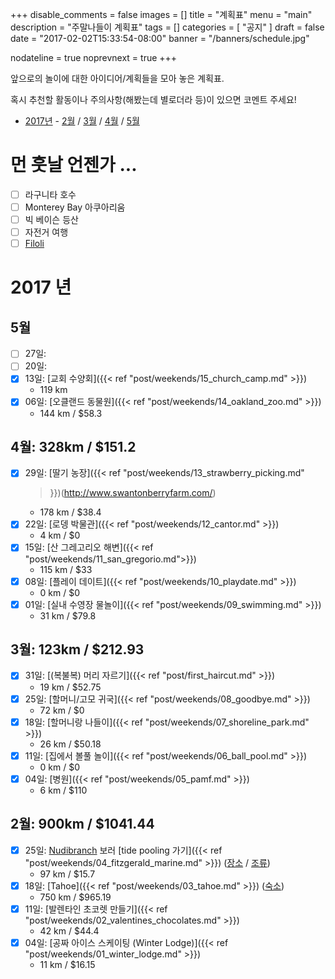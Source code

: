 +++
disable_comments = false
images = []
title = "계획표"
menu = "main"
description = "주말나들이 계획표"
tags = []
categories = [ "공지" ]
draft = false
date = "2017-02-02T15:33:54-08:00"
banner = "/banners/schedule.jpg"

nodateline = true
noprevnext = true
+++

앞으로의 놀이에 대한 아이디어/계획들을 모아 놓은 계획표.

혹시 추천할 활동이나 주의사항(해봤는데 별로더라 등)이 있으면 코멘트 주세요!

- [2017년](#2017) - [2월](#201702) / [3월](#201703) / [4월](#201704) / 
  [5월](#201705)

# 먼 훗날 언젠가 ...

- [ ] 라구니타 호수
- [ ] Monterey Bay 아쿠아리움
- [ ] 빅 베이슨 등산
- [ ] 자전거 여행
- [ ] [Filoli](http://www.filoli.org/)

# <a name="2017"></a>2017 년

## <a name="201705"></a>5월
- [ ] 27일:
- [ ] 20일:
- [x] 13일: [교회 수양회]({{< ref "post/weekends/15_church_camp.md" >}})
    - 119 km 
- [x] 06일: [오클랜드 동물원]({{< ref "post/weekends/14_oakland_zoo.md" >}})
    - 144 km / $58.3

## <a name="201704"></a>4월: 328km / $151.2
- [x] 29일: [딸기 농장]({{< ref "post/weekends/13_strawberry_picking.md" 
    >}})(http://www.swantonberryfarm.com/)
    - 178 km / $38.4
- [x] 22일: [로뎅 박물관]({{< ref "post/weekends/12_cantor.md" >}})
    - 4 km / $0 
- [x] 15일: [산 그레고리오 해변]({{< ref "post/weekends/11_san_gregorio.md">}})
    - 115 km / $33
- [x] 08일: [플레이 데이트]({{< ref "post/weekends/10_playdate.md" >}})
    - 0 km / $0
- [x] 01일: [실내 수영장 물놀이]({{< ref "post/weekends/09_swimming.md" >}})
    - 31 km / $79.8

## <a name="201703"></a>3월: 123km / $212.93
- [x] 31일: [(복불복) 머리 자르기]({{< ref "post/first_haircut.md" >}})
    - 19 km / $52.75
- [x] 25일: [할머니/고모 귀국]({{< ref "post/weekends/08_goodbye.md" >}})
    - 72 km / $0
- [x] 18일: [할머니랑 나들이]({{< ref "post/weekends/07_shoreline_park.md" >}})
    - 26 km / $50.18
- [x] 11일: [집에서 볼풀 놀이]({{< ref "post/weekends/06_ball_pool.md" >}})
    - 0 km / $0
- [x] 04일: [병원]({{< ref "post/weekends/05_pamf.md" >}})
    - 6 km / $110

## <a name="201702"></a>2월: 900km / $1041.44

- [x] 25일: [Nudibranch](https://www.google.com/search?q=nudibranch&tbm=isch)
  보러 [tide pooling 가기]({{< ref "post/weekends/04_fitzgerald_marine.md" >}})
  ([장소](http://www.fitzgeraldreserve.org/newffmrsite/) /
   [조류](http://www.tides.net/california/2193/?year=2017&month=2&day=25))
    - 97 km / $15.7
- [x] 18일: [Tahoe]({{< ref "post/weekends/03_tahoe.md" >}})
  ([숙소](https://www.vrbo.com/1009140))
    - 750 km / $965.19
- [x] 11일: [발렌타인 초코렛 만들기]({{< ref "post/weekends/02_valentines_chocolates.md" >}})
    - 42 km / $44.4
- [x] 04일: [공짜 아이스 스케이팅 (Winter Lodge)]({{< ref "post/weekends/01_winter_lodge.md" >}})
    - 11 km / $16.15

